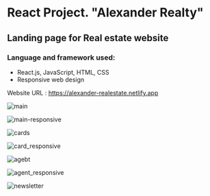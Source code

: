 # React Project. "Alexander Realty"

## Landing page for Real estate website

### Language and framework used: 
- React.js, JavaScript, HTML, CSS
- Responsive web design 


Website URL : https://alexander-realestate.netlify.app


![main](https://user-images.githubusercontent.com/91655432/171335185-cdd26dc6-5545-47ee-ad12-6e6ff20a44e6.jpg)




![main-responsive](https://user-images.githubusercontent.com/91655432/171335208-82404ea0-52c0-4893-bdb0-6bf1ecc60565.jpg)



![cards](https://user-images.githubusercontent.com/91655432/171335218-e47ec90a-a42f-4043-9fe1-95a2d106c198.jpg)



![card_responsive](https://user-images.githubusercontent.com/91655432/171335233-974b8e22-bdac-4a0e-ba9c-45ebd3736bfe.jpg)



![agebt](https://user-images.githubusercontent.com/91655432/171335249-85b12455-39d0-4581-8a11-9de58108f706.jpg)

![agent_responsive](https://user-images.githubusercontent.com/91655432/171335260-29a10869-5d0a-46f9-8123-95741aab0fac.jpg)


![newsletter](https://user-images.githubusercontent.com/91655432/171335296-22c03187-5488-4aa0-b01d-d08b3a585760.jpg)
